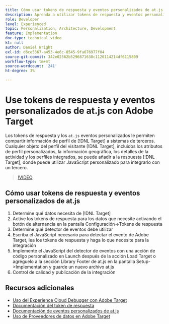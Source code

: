 ```yaml
---
title: Cómo usar tokens de respuesta y eventos personalizados de at.js
description: Aprenda a utilizar tokens de respuesta y eventos personalizados de at.js para compartir información de perfil de Target con sistemas de terceros.
role: Developer
level: Experienced
topic: Personalization, Architecture, Development
feature: Implementation
doc-type: technical video
kt: null
author: Daniel Wright
exl-id: d6ce5367-a453-4e6c-8545-9fa676977f04
source-git-commit: 342e02562b5296871638c1120114214df6115809
workflow-type: tm+mt
source-wordcount: '241'
ht-degree: 3%

---
```


# Use tokens de respuesta y eventos personalizados de at.js con Adobe Target

Los tokens de respuesta y los `at.js` eventos personalizados le permiten compartir información de perfil de [!DNL Target] a sistemas de terceros. Cualquier objeto del perfil del visitante [!DNL Target], incluidos los atributos de perfil personalizados, la información geográfica, los detalles de la actividad y los perfiles integrados, se puede añadir a la respuesta [!DNL Target], donde puede utilizar JavaScript personalizado para integrarlo con un tercero.

>[!VIDEO](https://video.tv.adobe.com/v/23253/?quality=12)

## Cómo usar tokens de respuesta y eventos personalizados de at.js

1. Determine qué datos necesita de [!DNL Target]
1. Active los tokens de respuesta para los datos que necesite activando el botón de alternancia en la pantalla Configuración->Tokens de respuesta
1. Determine qué detector de eventos debe utilizar
1. Escriba el JavaScript necesario para detectar el evento de Adobe Target, lea los tokens de respuesta y haga lo que necesite para la integración
1. Implemente el JavaScript del detector de eventos con una acción de código personalizado en Launch después de la acción Load Target o agréguelo a la sección Library Footer de at.js en la pantalla Setup->Implementation y guarde un nuevo archivo at.js
1. Control de calidad y publicación de la integración

## Recursos adicionales

* [Uso del Experience Cloud Debugger con Adobe Target](../troubleshooting/troubleshoot-with-the-experience-cloud-debugger.md)
* [Documentación del token de respuesta](https://experienceleague.adobe.com/docs/target/using/administer/response-tokens.html?lang=en)
* [Documentación de eventos personalizados de at.js](https://experienceleague.adobe.com/docs/target/using/implement-target/client-side/at-js-implementation/functions-overview/atjs-custom-events.html?lang=en)
* [Uso de Proveedores de datos en Adobe Target](use-data-providers-to-integrate-third-party-data.md)
